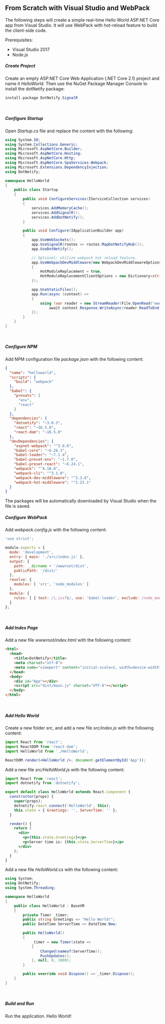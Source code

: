 ## From Scratch with Visual Studio and WebPack

The following steps will create a simple real-time Hello World ASP.NET Core app from Visual Studio. It will use WebPack with hot-reload feature to build the client-side code.

Prerequisites:

- Visual Studio 2017
- Node.js

##### Create Project

Create an empty ASP.NET Core Web Application (.NET Core 2.1) project and name it _HelloWorld_.  Then use the NuGet Package Manager Console to install the dotNetify package:
```csharp
install-package DotNetify.SignalR
```
<br/>

##### Configure Startup

Open _Startup.cs_ file and replace the content with the following:
```csharp
using System.IO;
using System.Collections.Generic;
using Microsoft.AspNetCore.Builder;
using Microsoft.AspNetCore.Hosting;
using Microsoft.AspNetCore.Http;
using Microsoft.AspNetCore.SpaServices.Webpack;
using Microsoft.Extensions.DependencyInjection;
using DotNetify;

namespace HelloWorld
{
    public class Startup
    {
        public void ConfigureServices(IServiceCollection services)
        {
            services.AddMemoryCache();
            services.AddSignalR();
            services.AddDotNetify();          
        }

        public void Configure(IApplicationBuilder app)
        {
            app.UseWebSockets();
            app.UseSignalR(routes => routes.MapDotNetifyHub());
            app.UseDotNetify();

            // Optional: utilize webpack hot reload feature.
            app.UseWebpackDevMiddleware(new WebpackDevMiddlewareOptions
            {
                HotModuleReplacement = true,
                HotModuleReplacementClientOptions = new Dictionary<string, string> { { "reload", "true" } },
            });            

            app.UseStaticFiles();
            app.Run(async (context) =>
            {
                using (var reader = new StreamReader(File.OpenRead("wwwroot/index.html")))
                    await context.Response.WriteAsync(reader.ReadToEnd());
            });
        }
    }
}
```
<br/>

##### Configure NPM

Add NPM configuration file _package.json_ with the following content:
```json
{
  "name": "helloworld",
  "scripts": {
    "build": "webpack"
  },
  "babel": {
    "presets": [
      "env",
      "react"
    ]
  },
  "dependencies": {
    "dotnetify": "~3.0.3",
    "react": "~16.5.0",
    "react-dom": "~16.5.0"
  },
  "devDependencies": {
    "aspnet-webpack": "^3.0.0",
    "babel-core": "~6.26.3",
    "babel-loader": "~7.1.4",
    "babel-preset-env": "~1.7.0",
    "babel-preset-react": "~6.24.1",
    "webpack": "^4.18.0",
    "webpack-cli": "^3.1.0",
    "webpack-dev-middleware": "^3.3.0",
    "webpack-hot-middleware": "^2.23.1"
  }
}
```

The packages will be automatically downloaded by Visual Studio when the file is saved.
<br/>

##### Configure WebPack

Add _webpack.config.js_ with the following content:
```js
'use strict';

module.exports = {
  mode: 'development',
  entry: { main: './src/index.js' },
  output: {
    path: __dirname + '/wwwroot/dist',
    publicPath: '/dist/'
  },
  resolve: {
    modules: [ 'src', 'node_modules' ]
  },
  module: {
    rules: [ { test: /\.jsx?$/, use: 'babel-loader', exclude: /node_modules/ } ]
  }
};
```
<br/>

##### Add Index Page

Add a new file _wwwroot/index.html_ with the following content:
```html
<html>
  <head>
    <title>DotNetify</title>
    <meta charset="utf-8">
    <meta name="viewport" content="initial-scale=1, width=device-width" />
  </head>
  <body>
    <div id="App"></div>
    <script src="dist/main.js" charset="UTF-8"></script>
  </body>
</html>
```
<br/>

##### Add Hello World

Create a new folder _src_, and add a new file _src/index.js_ with the following content:
```jsx
import React from 'react';
import ReactDOM from 'react-dom';
import HelloWorld from './HelloWorld';

ReactDOM.render(<HelloWorld />, document.getElementById('App'));
```

Add a new file _src/HelloWorld.js_ with the following content:
```jsx
import React from 'react';
import dotnetify from 'dotnetify';

export default class HelloWorld extends React.Component {
  constructor(props) {
    super(props);
    dotnetify.react.connect('HelloWorld', this);
    this.state = { Greetings: '', ServerTime: '' };
  }

  render() {
    return (
      <div>
        <p>{this.state.Greetings}</p>
        <p>Server time is: {this.state.ServerTime}</p>
      </div>
    );
  }
}
```

Add a new file _HelloWorld.cs_ with the following content:
```csharp
using System;
using DotNetify;
using System.Threading;

namespace HelloWorld
{
    public class HelloWorld : BaseVM
    {
        private Timer _timer;
        public string Greetings => "Hello World!";
        public DateTime ServerTime => DateTime.Now;

        public HelloWorld()
        {
            _timer = new Timer(state =>
            {
                Changed(nameof(ServerTime));
                PushUpdates();
            }, null, 0, 1000);
        }

        public override void Dispose() => _timer.Dispose();
    }
}
```
<br/>

##### Build and Run

Run the application.  Hello World!
